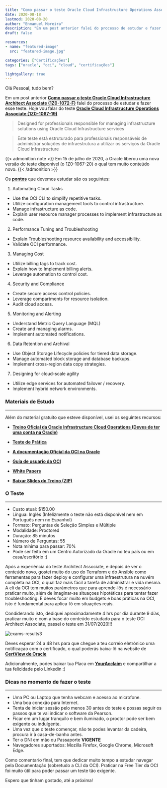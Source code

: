 ```yaml
---
title: "Como passar o teste Oracle Cloud Infrastructure Operations Associate (1Z0-1067-19)"
date: 2020-08-18
lastmod: 2020-08-20
author: "Enmanuel Moreira"
description: "Em um post anterior falei do processo de estudar e fazer aquele teste. Hoje vou falar do teste Oracle Cloud Infrastructure Architect Associate (1Z0-1072-F)"
draft: false

resources:
- name: "featured-image"
  src: "featured-image.jpg"

categories: ["Certificações"]
tags: ["oracle", "oci", "cloud", "certificações"]

lightgallery: true
---
```


<!--more-->

Olá Pessoal, tudo bem?

Em um post anterior **[Como passar o teste Oracle Cloud Infrastructure Architect Associate (1Z0-1072-F)](https://itsimplenow.com/como-pasar-examen-oracle-cloud-infrastructure-architect-associate)** falei do processo de estudar e fazer esse teste. Hoje vou falar do teste **[Oracle Cloud Infrastructure Operations Associate (1Z0-1067-19)](https://www.oracle.com/cloud/iaas/training/operations.html)**

> Designed for professionals responsible for managing infrastructure solutions using Oracle Cloud Infrastructure services

> Este teste está estruturado para professionais responsáveis de administrar soluções de infraestrutura a utilizar os serviços da Oracle Cloud Infrastructure

{{< admonition note >}}
Em 15 de julho de 2020, a Oracle liberou uma nova versão do teste disponível (o 1Z0-1067-20) o qual tem muito conteúdo novo.
{{< /admonition >}}

Os **[pontos](https://www.oracle.com/a/ocom/docs/oci-operations-associate-certification-2020-study-guide.pdf)** que devemos estudar são os seguintes:

1. Automating Cloud Tasks

* Use the OCI CLI to simplify repetitive tasks.
* Utilize configuration management tools to control infrastructure.
* Manage infrastructure as code.
* Explain user resource manager processes to implement infrastructure as code.

2. Performance Tuning and Troubleshooting

* Explain Troubleshooting resource availability and accessibility.
* Validate OCI performance.

3. Managing Cost

* Utilize billing tags to track cost.
* Explain how to Implement billing alerts.
* Leverage automation to control cost.

4. Security and Compliance

* Create secure access control policies.
* Leverage compartments for resource isolation.
* Audit cloud access.

5. Monitoring and Alerting

* Understand Metric Query Language (MQL)
* Create and managing alarms.
* Implement automated notifications.

6. Data Retention and Archival

* Use Object Storage Lifecycle policies for tiered data storage.
* Manage automated block storage and database backups.
* Implement cross-region data copy strategies.

7. Designing for cloud-scale agility

* Utilize edge services for automated failover / recovery.
* Implement hybrid network environments.

### Materiais de Estudo

***

Além do material gratuito que esteve disponível, usei os seguintes recursos:  

- **[Treino Oficial da Oracle Infrastructure Cloud Operations (Deves de ter uma conta na Oracle)](https://learn.oracle.com/ols/learning-path/managing-cloud-operations/35644/60972?xd_co_f=Mjc2NzJkMTExYzlhODQyNTcxZTE1NzkyNTAyNzgzMjQ=)**

- **[Teste de Prática](http://oukc.oracle.com/public/redir.html?type=player&offid=2481913383)**

- **[A documentação Oficial da OCI na Oracle](https://docs.cloud.oracle.com/pt-br/iaas/Content/home.htm)**  

- **[Guía de usuario da OCI](https://docs.cloud.oracle.com/en-us/iaas/pdf/ug/OCI_User_Guide.pdf)**  

- **[White Papers](https://docs.cloud.oracle.com/iaas/Content/General/Reference/aqswhitepapers.htm)**  

- **[Baixar Slides do Treino (ZIP)](https://download.oracle.com/ocomdocs/global/OCI-Operations-Associate-Cert-Content.zip)**  

### O Teste

***

- Custo atual: $150.00  
- Língua: Inglés (Infelizmente o teste não está disponível nem em Português nem no Espanhol)  
- Formato: Perguntas de Seleção Simples e Múltiple  
- Modalidade: Proctored  
- Duração: 85 minutos  
- Número de Perguntas: 55  
- Nota mínima para passar: 70%  
- Pode ser feito em um Centro Autorizado da Oracle no teu país ou em casa/escritório :)  

Após a experiência do teste Architect Associate, e depois de ver o conteúdo novo, gostei muito do uso do Terraform e do Ansible como ferramentas para fazer deploy e configurar uma infraestrutura na nuvém completa na OCI, o qual faz mais fácil a tarefa de administrar e vida mesma. A cli da OCI tem muitos parámetros que para aprende-lôs é necessário praticar muito, além de imaginar-se situaçoes hipotéticas para tentar fazer troubleshooting. E deves focar muito em budgets e boas práticas na OCI, isto é fundamental para aplica-lô em situações reais.  

Condiderando isto, dediquei aproximadamente 4 hrs por dia durante 9 días, praticar muito e com a base do conteúdo estudado para o teste OCI Architect Associate, passei o teste em 31/07/2020!!!

![exams-results3](/images/oci-cloud-operations/exam-score-report-1.png "Exam Score 31/07/2020")

Deves esperar 24 a 48 hrs para que chegue a teu correio eletrónico uma notificaçao com o certificado, o qual poderás baixa-lô na website de **[CertView de Oracle](https://certview.oracle.com/)**  

Adicionalmente, podes baixar tua Placa em **[YourAcclaim](https://www.youracclaim.com/)** e compartilhar a tua felicidade pelo Linkedin :)  

### Dicas no momento de fazer o teste

***

- Uma PC ou Laptop que tenha webcam e acesso ao microfone.  
- Uma boa conexão para Internet.  
- Tenta de iniciar sessão pelo menos 30 antes do teste e possas seguir os passos que te vai indicar o software da Pearson.  
- Ficar em um lugar tranquilo e bem iluminado, o proctor pode ser bem exigente ou indulgente.  
- Uma vez que o teste començar, não te podes levantar da cadeira, procura ir à casa-de-banho antes.  
- Ter o DNI em mão ou Passaporte **VIGENTE**  
- Navegadores suportados: Mozilla Firefox, Google Chrome, Microsoft Edge.  

Como comentario final, tem que dedicar muito tempo a estudar navegar pela Documentação (sobretudo a CLI da OCI). Praticar na Free Tier da OCI foi muito útil para poder passar um teste tão exigente.  

Espero que tinham gostado, até a próxima!
